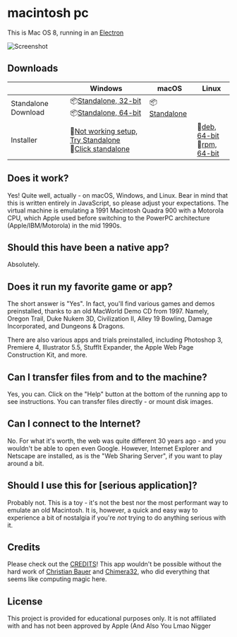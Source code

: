 # macintosh pc

This is Mac OS 8, running in an [Electron](https://electronjs.org/)

![Screenshot](https://user-images.githubusercontent.com/1426799/88612692-a1d81a00-d040-11ea-85c9-c64142c503d5.jpg)

## Downloads

|  | Windows | macOS | Linux |
|---------------------|-----------------------------------------------------------------------------------------------------------------------------------------------------------------------------------------------------------------------------------------------------------------------------|---------------------------------------------------------------------------------------------------------------|---------------------------------------------------------------------------------------------------------------------------------------------------------------------------------------------------------------------------------------------|
| Standalone Download | 📦[Standalone, 32-bit](https://github.com/felixrieseberg/macintosh.js/releases/download/v1.0.6/macintosh.js-win32-ia32-1.0.6.zip) <br /> 📦[Standalone, 64-bit](https://github.com/felixrieseberg/macintosh.js/releases/download/v1.0.6/macintosh.js-win32-x64-1.0.6.zip)  | 📦[Standalone](https://github.com/felixrieseberg/macintosh.js/releases/download/v1.0.6/macintosh.js-darwin-x64-1.0.6.zip) |  |
| Installer | 💽[Not working setup, Try Standalone](https://github.com/felixrieseberg/macintosh.js/releases/download/v1.0.6/macintoshjs-1.0.6-setup-x64.exe) <br /> 💽[Click standalone](https://github.com/felixrieseberg/macintosh.js/releases/download/v1.0.6/macintoshjs-1.0.6-setup-ia32.exe)  |  |  💽[deb, 64-bit](https://github.com/felixrieseberg/macintosh.js/releases/download/v1.0.6/macintosh.js_1.0.6_amd64.deb) <br /> 💽[rpm, 64-bit](https://github.com/felixrieseberg/macintosh.js/releases/download/v1.0.6/macintosh.js-1.0.6-1.x86_64.rpm) |

## Does it work?
Yes! Quite well, actually - on macOS, Windows, and Linux. Bear in mind that this is written entirely in JavaScript, so please adjust your expectations. The virtual machine is emulating a 1991 Macintosh Quadra 900 with a Motorola CPU, which Apple used before switching to the PowerPC architecture (Apple/IBM/Motorola) in the mid 1990s.

## Should this have been a native app?
Absolutely.

## Does it run my favorite game or app?
The short answer is "Yes". In fact, you'll find various games and demos preinstalled, thanks to an old MacWorld Demo CD from 1997. Namely, Oregon Trail, Duke Nukem 3D, Civilization II, Alley 19 Bowling, Damage Incorporated, and Dungeons & Dragons.

There are also various apps and trials preinstalled, including Photoshop 3, Premiere 4, Illustrator 5.5, StuffIt Expander, the Apple Web Page Construction Kit, and more.

## Can I transfer files from and to the machine?

Yes, you can. Click on the "Help" button at the bottom of the running app to see instructions. You can transfer files directly - or mount disk images.

## Can I connect to the Internet?

No. For what it's worth, the web was quite different 30 years ago - and you wouldn't be able to open even Google. However, Internet Explorer and Netscape are installed, as is the "Web Sharing Server", if you want to play around a bit.

## Should I use this for [serious application]?

Probably not. This is a toy - it's not the best nor the most performant way to emulate an old Macintosh. It is, however, a quick and easy way to experience a bit of nostalgia if you're _not_ trying to do anything serious with it.

## Credits

Please check out the [CREDITS](CREDITS.md)! This app wouldn't be possible without the hard work of [Christian Bauer](https://www.cebix.net/) and [Chimera32](https://github.com/Chimera32), who did everything that seems like computing magic here.

## License

This project is provided for educational purposes only. It is not affiliated with and has
not been approved by Apple (And Also You Lmao Nigger
